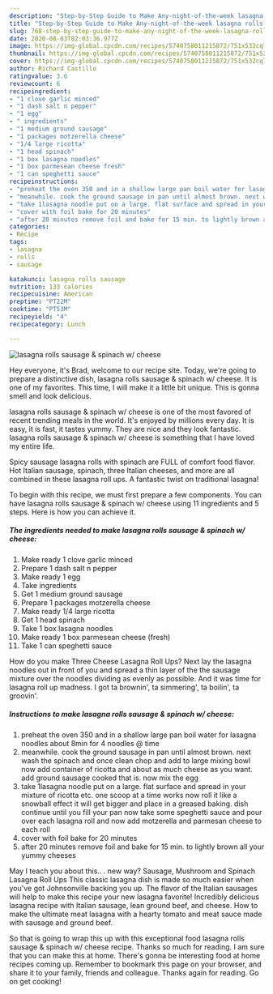 ```yaml
---
description: "Step-by-Step Guide to Make Any-night-of-the-week lasagna rolls sausage &amp;amp; spinach w/ cheese"
title: "Step-by-Step Guide to Make Any-night-of-the-week lasagna rolls sausage &amp;amp; spinach w/ cheese"
slug: 768-step-by-step-guide-to-make-any-night-of-the-week-lasagna-rolls-sausage-and-amp-spinach-w-cheese
date: 2020-08-03T02:03:36.977Z
image: https://img-global.cpcdn.com/recipes/5740758011215872/751x532cq70/lasagna-rolls-sausage-spinach-w-cheese-recipe-main-photo.jpg
thumbnail: https://img-global.cpcdn.com/recipes/5740758011215872/751x532cq70/lasagna-rolls-sausage-spinach-w-cheese-recipe-main-photo.jpg
cover: https://img-global.cpcdn.com/recipes/5740758011215872/751x532cq70/lasagna-rolls-sausage-spinach-w-cheese-recipe-main-photo.jpg
author: Richard Castillo
ratingvalue: 3.6
reviewcount: 6
recipeingredient:
- "1 clove garlic minced"
- "1 dash salt n pepper"
- "1 egg"
- " ingredients"
- "1 medium ground sausage"
- "1 packages motzerella cheese"
- "1/4 large ricotta"
- "1 head spinach"
- "1 box lasagna noodles"
- "1 box parmesean cheese fresh"
- "1 can speghetti sauce"
recipeinstructions:
- "preheat the oven 350 and in a shallow large pan boil water for lasagna noodles about 8min for 4 noodles @ time"
- "meanwhile. cook the ground sausage in pan until almost brown. next wash the spinach and once clean chop and add to large mixing bowl now add container of ricotta and about as much cheese as you want. add ground sausage cooked that is.  now mix the egg"
- "take 1lasagna noodle put on a large. flat surface and spread in your mixture of ricotta etc. one scoop at a time works now roll it like a snowball effect it will get bigger and place in a greased baking. dish continue until you fill your pan now take some speghetti sauce and pour over each lasagna roll and now add motzerella and parmesan cheese to each roll"
- "cover with foil bake for 20 minutes"
- "after 20 minutes remove foil and bake for 15 min. to lightly brown all your yummy cheeses"
categories:
- Recipe
tags:
- lasagna
- rolls
- sausage

katakunci: lasagna rolls sausage 
nutrition: 133 calories
recipecuisine: American
preptime: "PT22M"
cooktime: "PT53M"
recipeyield: "4"
recipecategory: Lunch

---
```



![lasagna rolls sausage &amp; spinach w/ cheese](https://img-global.cpcdn.com/recipes/5740758011215872/751x532cq70/lasagna-rolls-sausage-spinach-w-cheese-recipe-main-photo.jpg)

Hey everyone, it's Brad, welcome to our recipe site. Today, we're going to prepare a distinctive dish, lasagna rolls sausage &amp; spinach w/ cheese. It is one of my favorites. This time, I will make it a little bit unique. This is gonna smell and look delicious.

lasagna rolls sausage &amp; spinach w/ cheese is one of the most favored of recent trending meals in the world. It's enjoyed by millions every day. It is easy, it is fast, it tastes yummy. They are nice and they look fantastic. lasagna rolls sausage &amp; spinach w/ cheese is something that I have loved my entire life.

Spicy sausage lasagna rolls with spinach are FULL of comfort food flavor. Hot Italian sausage, spinach, three Italian cheeses, and more are all combined in these lasagna roll ups. A fantastic twist on traditional lasagna!


To begin with this recipe, we must first prepare a few components. You can have lasagna rolls sausage &amp; spinach w/ cheese using 11 ingredients and 5 steps. Here is how you can achieve it.

<!--inarticleads1-->

##### The ingredients needed to make lasagna rolls sausage &amp; spinach w/ cheese:

1. Make ready 1 clove garlic minced
1. Prepare 1 dash salt n pepper
1. Make ready 1 egg
1. Take  ingredients
1. Get 1 medium ground sausage
1. Prepare 1 packages motzerella cheese
1. Make ready 1/4 large ricotta
1. Get 1 head spinach
1. Take 1 box lasagna noodles
1. Make ready 1 box parmesean cheese (fresh)
1. Take 1 can speghetti sauce


How do you make Three Cheese Lasagna Roll Ups? Next lay the lasagna noodles out in front of you and spread a thin layer of the the sausage mixture over the noodles dividing as evenly as possible. And it was time for lasagna roll up madness. I got ta brownin&#39;, ta simmering&#39;, ta boilin&#39;, ta groovin&#39;. 

<!--inarticleads2-->

##### Instructions to make lasagna rolls sausage &amp; spinach w/ cheese:

1. preheat the oven 350 and in a shallow large pan boil water for lasagna noodles about 8min for 4 noodles @ time
1. meanwhile. cook the ground sausage in pan until almost brown. next wash the spinach and once clean chop and add to large mixing bowl now add container of ricotta and about as much cheese as you want. add ground sausage cooked that is.  now mix the egg
1. take 1lasagna noodle put on a large. flat surface and spread in your mixture of ricotta etc. one scoop at a time works now roll it like a snowball effect it will get bigger and place in a greased baking. dish continue until you fill your pan now take some speghetti sauce and pour over each lasagna roll and now add motzerella and parmesan cheese to each roll
1. cover with foil bake for 20 minutes
1. after 20 minutes remove foil and bake for 15 min. to lightly brown all your yummy cheeses


May I teach you about this.. . new way? Sausage, Mushroom and Spinach Lasagna Roll Ups This classic lasagna dish is made so much easier when you&#39;ve got Johnsonville backing you up. The flavor of the Italian sausages will help to make this recipe your new lasagna favorite! Incredibly delicious lasagna recipe with Italian sausage, lean ground beef, and cheese. How to make the ultimate meat lasagna with a hearty tomato and meat sauce made with sausage and ground beef. 

So that is going to wrap this up with this exceptional food lasagna rolls sausage &amp; spinach w/ cheese recipe. Thanks so much for reading. I am sure that you can make this at home. There's gonna be interesting food at home recipes coming up. Remember to bookmark this page on your browser, and share it to your family, friends and colleague. Thanks again for reading. Go on get cooking!
